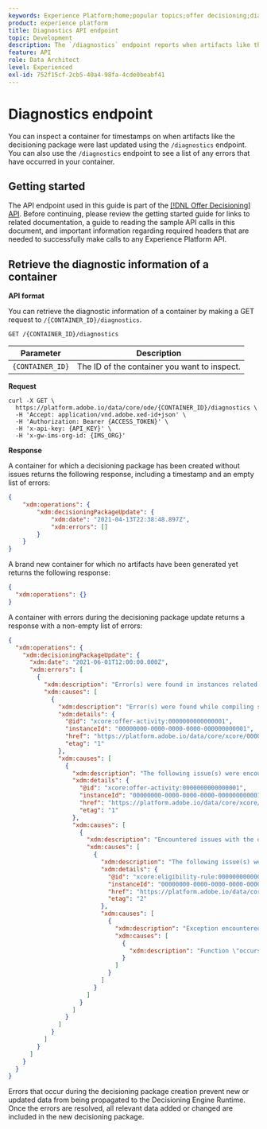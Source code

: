 ```yaml
---
keywords: Experience Platform;home;popular topics;offer decisioning;diagnostics
product: experience platform
title: Diagnostics API endpoint
topic: Development
description: The `/diagnostics` endpoint reports when artifacts like the decisioning package were last attempted to be updated and lists errors that occurred while doing so.
feature: API
role: Data Architect
level: Experienced
exl-id: 752f15cf-2cb5-40a4-98fa-4cde0beabf41
---
```

# Diagnostics endpoint

You can inspect a container for timestamps on when artifacts like the decisioning package were last updated using the `/diagnostics` endpoint. You can also use the `/diagnostics` endpoint to see a list of any errors that have occurred in your container.

## Getting started

The API endpoint used in this guide is part of the [[!DNL Offer Decisioning] API](./getting-started.md). Before continuing, please review the getting started guide for links to related documentation, a guide to reading the sample API calls in this document, and important information regarding required headers that are needed to successfully make calls to any Experience Platform API.

## Retrieve the diagnostic information of a container

**API format**

You can retrieve the diagnostic information of a container by making a GET request to `/{CONTAINER_ID}/diagnostics`.

```http
GET /{CONTAINER_ID}/diagnostics
```

| Parameter | Description |
| --- | --- |
| `{CONTAINER_ID}` | The ID of the container you want to inspect. |

**Request**

```shell
curl -X GET \
  https://platform.adobe.io/data/core/ode/{CONTAINER_ID}/diagnostics \
  -H 'Accept: application/vnd.adobe.xed-id+json' \
  -H 'Authorization: Bearer {ACCESS_TOKEN}' \
  -H 'x-api-key: {API_KEY}' \
  -H 'x-gw-ims-org-id: {IMS_ORG}'
```

**Response**

A container for which a decisioning package has been created without issues returns the following response, including a timestamp and an empty list of errors:

```json
{
    "xdm:operations": {
        "xdm:decisioningPackageUpdate": {
            "xdm:date": "2021-04-13T22:38:48.897Z",
            "xdm:errors": []
        }
    }
}
```

A brand new container for which no artifacts have been generated yet returns the following response:

```json
{
  "xdm:operations": {}
}
```

A container with errors during the decisioning package update returns a response with a non-empty list of errors:

```json
{
  "xdm:operations": {
    "xdm:decisioningPackageUpdate": {
      "xdm:date": "2021-06-01T12:00:00.000Z",
      "xdm:errors": [
        {
          "xdm:description": "Error(s) were found in instances related to a live activity",
          "xdm:causes": [
            {
              "xdm:description": "Error(s) were found while compiling scopes in xcore:offer-activity:0000000000000001",
              "xdm:details": {
                "@id": "xcore:offer-activity:0000000000000001",
                "instanceId": "00000000-0000-0000-0000-000000000001",
                "href": "https://platform.adobe.io/data/core/xcore/00000000-0000-0000-0000-000000000000/instances/00000000-0000-0000-0000-000000000001",
                "etag": "1"
              },
              "xdm:causes": [
                {
                  "xdm:description": "The following issue(s) were encountered for xcore:offer-activity:0000000000000001",
                  "xdm:details": {
                    "@id": "xcore:offer-activity:0000000000000001",
                    "instanceId": "00000000-0000-0000-0000-000000000001",
                    "href": "https://platform.adobe.io/data/core/xcore/00000000-0000-0000-0000-000000000000/instances/00000000-0000-0000-0000-000000000001",
                    "etag": "1"
                  },
                  "xdm:causes": [
                    {
                      "xdm:description": "Encountered issues with the dependency: xcore:eligibility-rule:0000000000000002",
                      "xdm:causes": [
                        {
                          "xdm:description": "The following issue(s) were encountered for xcore:eligibility-rule:0000000000000002",
                          "xdm:details": {
                            "@id": "xcore:eligibility-rule:0000000000000002",
                            "instanceId": "00000000-0000-0000-0000-000000000002",
                            "href": "https://platform.adobe.io/data/core/xcore/00000000-0000-0000-0000-000000000000/instances/00000000-0000-0000-0000-000000000002",
                            "etag": "2"
                          },
                          "xdm:causes": [
                            {
                              "xdm:description": "Exception encountered while processing entity: Error while validating PQL query",
                              "xdm:causes": [
                                {
                                  "xdm:description": "Function \"occurs\" with argument types [TIMESTAMP, BOOLEAN, TIME_RELATION, TIME_QUALIFICATION] does not match signature [TIMESTAMP, TIME_INTERVAL, TIME_RELATION, TIME_QUALIFICATION(opt)]"
                                }
                              ]
                            }
                          ]
                        }
                      ]
                    }
                  ]
                }
              ]
            }
          ]
        }
      ]
    }
  }
}
```

Errors that occur during the decisioning package creation prevent new or updated data from being propagated to the Decisioning Engine Runtime. Once the errors are resolved, all relevant data added or changed are included in the new decisioning package.
